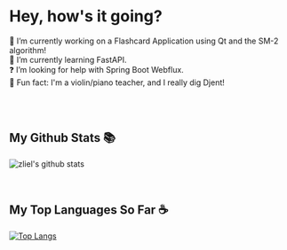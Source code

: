 # Hey, how's it going?

🔭 I’m currently working on a Flashcard Application using Qt and the SM-2 algorithm!<br>
🌱 I’m currently learning FastAPI.<br>
❓  I’m looking for help with Spring Boot Webflux.<br>
🎵 Fun fact: I'm a violin/piano teacher, and I really dig Djent!

<br>
<br>

## My Github Stats 📚
![zliel's github stats](https://github-readme-stats.vercel.app/api?username=zliel&show_icons=true&theme=tokyonight)

<br>

## My Top Languages So Far ☕ <br>

[![Top Langs](https://github-readme-stats.vercel.app/api/top-langs/?username=zliel&layout=compact&theme=tokyonight)](https://github.com/zliel/github-readme-stats)
